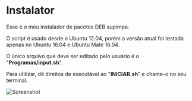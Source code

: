 # Instalator

Esse é o meu instalador de pacotes DEB supimpa.

O script é usado desde o Ubuntu 12.04, porém a versão atual foi testada apenas no Ubuntu 16.04 e Ubuntu Mate 16.04.

O único arquivo que deve ser editado pelo usuário é o "**Programas/input.sh**".

Para utilizar, dê direitos de executável ao "**INICIAR.sh**" e chame-o no seu terminal.

![Screenshot](http://i.imgur.com/CFKKS26.png)

